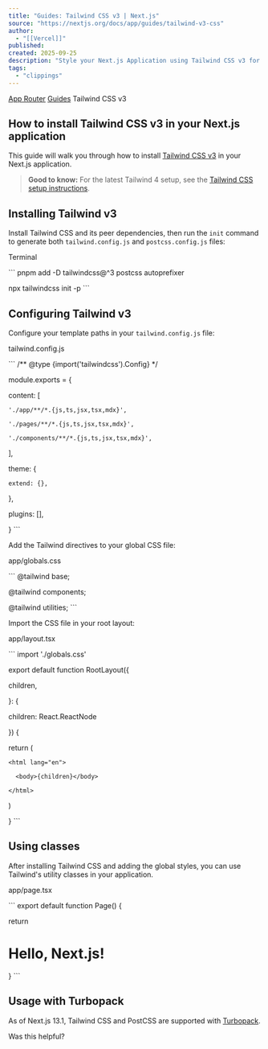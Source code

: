 ```yaml
---
title: "Guides: Tailwind CSS v3 | Next.js"
source: "https://nextjs.org/docs/app/guides/tailwind-v3-css"
author:
  - "[[Vercel]]"
published:
created: 2025-09-25
description: "Style your Next.js Application using Tailwind CSS v3 for broader browser support."
tags:
  - "clippings"
---
```

[App Router](https://nextjs.org/docs/app) [Guides](https://nextjs.org/docs/app/guides) Tailwind CSS v3

## How to install Tailwind CSS v3 in your Next.js application

This guide will walk you through how to install [Tailwind CSS v3](https://v3.tailwindcss.com/) in your Next.js application.

> **Good to know:** For the latest Tailwind 4 setup, see the [Tailwind CSS setup instructions](https://nextjs.org/docs/app/getting-started/css#tailwind-css).

## Installing Tailwind v3

Install Tailwind CSS and its peer dependencies, then run the `init` command to generate both `tailwind.config.js` and `postcss.config.js` files:

Terminal

\`\`\`
pnpm add -D tailwindcss@^3 postcss autoprefixer

npx tailwindcss init -p
\`\`\`

## Configuring Tailwind v3

Configure your template paths in your `tailwind.config.js` file:

tailwind.config.js

\`\`\`
/** @type {import('tailwindcss').Config} */

module.exports = {

  content: [

    './app/**/*.{js,ts,jsx,tsx,mdx}',

    './pages/**/*.{js,ts,jsx,tsx,mdx}',

    './components/**/*.{js,ts,jsx,tsx,mdx}',

  ],

  theme: {

    extend: {},

  },

  plugins: [],

}
\`\`\`

Add the Tailwind directives to your global CSS file:

app/globals.css

\`\`\`
@tailwind base;

@tailwind components;

@tailwind utilities;
\`\`\`

Import the CSS file in your root layout:

app/layout.tsx

\`\`\`
import './globals.css'

 

export default function RootLayout({

  children,

}: {

  children: React.ReactNode

}) {

  return (

    <html lang="en">

      <body>{children}</body>

    </html>

  )

}
\`\`\`

## Using classes

After installing Tailwind CSS and adding the global styles, you can use Tailwind's utility classes in your application.

app/page.tsx

\`\`\`
export default function Page() {

  return <h1 className="text-3xl font-bold underline">Hello, Next.js!</h1>

}
\`\`\`

## Usage with Turbopack

As of Next.js 13.1, Tailwind CSS and PostCSS are supported with [Turbopack](https://turbo.build/pack/docs/features/css#tailwind-css).

Was this helpful?
